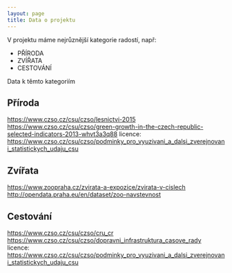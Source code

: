 ```yaml
---
layout: page
title: Data o projektu
---
```


V projektu máme nejrůznější kategorie radostí, např:
- PŘÍRODA
- ZVÍŘATA
- CESTOVÁNÍ

Data k těmto kategoriím

Příroda
---
https://www.czso.cz/csu/czso/lesnictvi-2015
https://www.czso.cz/csu/czso/green-growth-in-the-czech-republic-selected-indicators-2013-whvt3a3q88
licence: https://www.czso.cz/csu/czso/podminky_pro_vyuzivani_a_dalsi_zverejnovani_statistickych_udaju_csu

Zvířata
---
https://www.zoopraha.cz/zvirata-a-expozice/zvirata-v-cislech
http://opendata.praha.eu/en/dataset/zoo-navstevnost


Cestování
---
https://www.czso.cz/csu/czso/cru_cr
https://www.czso.cz/csu/czso/dopravni_infrastruktura_casove_rady
licence: https://www.czso.cz/csu/czso/podminky_pro_vyuzivani_a_dalsi_zverejnovani_statistickych_udaju_csu
